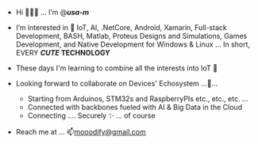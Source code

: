 - Hi 👋👋👋 ... I’m @**_usa-m_**

- I’m interested in 👀 IoT, AI, .NetCore, Android, Xamarin, Full-stack Development, BASH, Matlab, Proteus Designs and Simulations, Games Development, and Native Development for Windows & Linux ... In short, EVERY __*CUTE* TECHNOLOGY__

- These days I'm learning to combine all the interests into IoT 🌱

- Looking forward to collaborate on Devices' Echosystem ...💞️...
  - Starting from Arduinos, STM32s and RaspberryPIs etc., etc., etc. ...
  - Connected with backbones fueled with AI & Big Data in the Cloud
  - Connecting .... Securely ✨ ... of course

- Reach me at ... 📫mooodify@gmail.com

<!---
usa-m/usa-m is a ✨ special ✨ repository because its `README.md` (this file) appears on your GitHub profile.
You can click the Preview link to take a look at your changes.
--->
